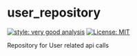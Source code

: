 # user_repository

[![style: very good analysis][very_good_analysis_badge]][very_good_analysis_link]
[![License: MIT][license_badge]][license_link]

Repository for User related api calls

[license_badge]: https://img.shields.io/badge/license-MIT-blue.svg
[license_link]: https://opensource.org/licenses/MIT
[very_good_analysis_badge]: https://img.shields.io/badge/style-very_good_analysis-B22C89.svg
[very_good_analysis_link]: https://pub.dev/packages/very_good_analysis
